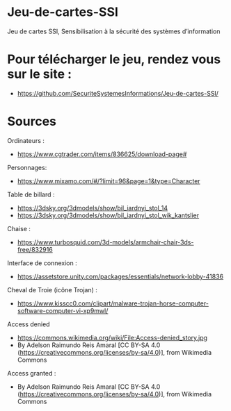 # Jeu-de-cartes-SSI
Jeu de cartes SSI, Sensibilisation à la sécurité des systèmes d’information

# Pour télécharger le jeu, rendez vous sur le site : 
- https://github.com/SecuriteSystemesInformations/Jeu-de-cartes-SSI/

# Sources
Ordinateurs :
- https://www.cgtrader.com/items/836625/download-page#

Personnages:
- https://www.mixamo.com/#/?limit=96&page=1&type=Character

Table de billard : 
- https://3dsky.org/3dmodels/show/bil_iardnyi_stol_14
- https://3dsky.org/3dmodels/show/bil_iardnyi_stol_wik_kantslier

Chaise :
- https://www.turbosquid.com/3d-models/armchair-chair-3ds-free/832916

Interface de connexion :
- https://assetstore.unity.com/packages/essentials/network-lobby-41836

Cheval de Troie (icône Trojan) :
- https://www.kisscc0.com/clipart/malware-trojan-horse-computer-software-computer-vi-xp9mwl/

Access denied
- https://commons.wikimedia.org/wiki/File:Access-denied_story.jpg
- By Adelson Raimundo Reis Amaral [CC BY-SA 4.0  (https://creativecommons.org/licenses/by-sa/4.0)], from Wikimedia Commons

Access granted :
- By Adelson Raimundo Reis Amaral [CC BY-SA 4.0  (https://creativecommons.org/licenses/by-sa/4.0)], from Wikimedia Commons